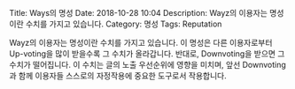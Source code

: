 Title: Ways의 명성
Date: 2018-10-28 10:04
Description: Wayz의 이용자는 명성이란 수치를 가지고 있습니다. 
Category: 명성
Tags: Reputation

Wayz의 이용자는 명성이란 수치를 가지고 있습니다.
이 명성은 다른 이용자로부터 Up-voting을 많이 받을수록 그 수치가 올라갑니다.
반대로, Downvoting을 받으면 그 수치가 떨어집니다.
이 수치는 글의 노출 우선순위에 영향을 미치며, 앞선 Downvoting과 함께 이용자들 스스로의 자정작용에 중요한 도구로서 작용합니다.
